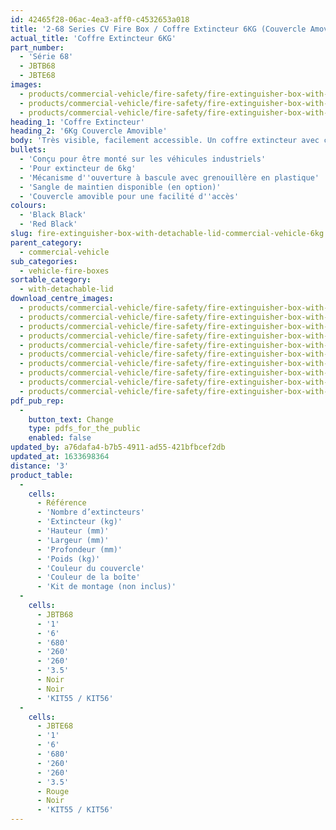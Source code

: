 ```yaml
---
id: 42465f28-06ac-4ea3-aff0-c4532653a018
title: '2-68 Series CV Fire Box / Coffre Extincteur 6KG (Couvercle Amovible) (VI)'
actual_title: 'Coffre Extincteur 6KG'
part_number:
  - 'Série 68'
  - JBTB68
  - JBTE68
images:
  - products/commercial-vehicle/fire-safety/fire-extinguisher-box-with-detachable-lid/images-lr/Product_Image_776x776_(518x518_focus_area)-JBTE68_01.jpg
  - products/commercial-vehicle/fire-safety/fire-extinguisher-box-with-detachable-lid/images-lr/Product_Image_776x776_(518x518_focus_area)-JBTE68_02.jpg
  - products/commercial-vehicle/fire-safety/fire-extinguisher-box-with-detachable-lid/images-lr/Product_Image_776x776_(518x518_focus_area)-JBTE68_03.jpg
heading_1: 'Coffre Extincteur'
heading_2: '6Kg Couvercle Amovible'
body: 'Très visible, facilement accessible. Un coffre extincteur avec couvercle amovible pour les extincteurs 6kg.'
bullets:
  - 'Conçu pour être monté sur les véhicules industriels'
  - 'Pour extincteur de 6kg'
  - 'Mécanisme d''ouverture à bascule avec grenouillère en plastique'
  - 'Sangle de maintien disponible (en option)'
  - 'Couvercle amovible pour une facilité d''accès'
colours:
  - 'Black Black'
  - 'Red Black'
slug: fire-extinguisher-box-with-detachable-lid-commercial-vehicle-6kg
parent_category:
  - commercial-vehicle
sub_categories:
  - vehicle-fire-boxes
sortable_category:
  - with-detachable-lid
download_centre_images:
  - products/commercial-vehicle/fire-safety/fire-extinguisher-box-with-detachable-lid/images-hr/JBTE68_001.jpg
  - products/commercial-vehicle/fire-safety/fire-extinguisher-box-with-detachable-lid/images-hr/JBTE68_002.jpg
  - products/commercial-vehicle/fire-safety/fire-extinguisher-box-with-detachable-lid/images-hr/JBTE68_003.jpg
  - products/commercial-vehicle/fire-safety/fire-extinguisher-box-with-detachable-lid/images-hr/JBTE68_004.jpg
  - products/commercial-vehicle/fire-safety/fire-extinguisher-box-with-detachable-lid/images-hr/JBTE68_005.jpg
  - products/commercial-vehicle/fire-safety/fire-extinguisher-box-with-detachable-lid/images-hr/JBTE68_01.jpg
  - products/commercial-vehicle/fire-safety/fire-extinguisher-box-with-detachable-lid/images-hr/JBTE68_02.jpg
  - products/commercial-vehicle/fire-safety/fire-extinguisher-box-with-detachable-lid/images-hr/JBTE68_03.jpg
  - products/commercial-vehicle/fire-safety/fire-extinguisher-box-with-detachable-lid/images-hr/JBTE68_04.JPG
  - products/commercial-vehicle/fire-safety/fire-extinguisher-box-with-detachable-lid/images-hr/JBTE68_05.JPG
pdf_pub_rep:
  -
    button_text: Change
    type: pdfs_for_the_public
    enabled: false
updated_by: a76dafa4-b7b5-4911-ad55-421bfbcef2db
updated_at: 1633698364
distance: '3'
product_table:
  -
    cells:
      - Référence
      - 'Nombre d’extincteurs'
      - 'Extincteur (kg)'
      - 'Hauteur (mm)'
      - 'Largeur (mm)'
      - 'Profondeur (mm)'
      - 'Poids (kg)'
      - 'Couleur du couvercle'
      - 'Couleur de la boîte'
      - 'Kit de montage (non inclus)'
  -
    cells:
      - JBTB68
      - '1'
      - '6'
      - '680'
      - '260'
      - '260'
      - '3.5'
      - Noir
      - Noir
      - 'KIT55 / KIT56'
  -
    cells:
      - JBTE68
      - '1'
      - '6'
      - '680'
      - '260'
      - '260'
      - '3.5'
      - Rouge
      - Noir
      - 'KIT55 / KIT56'
---
```

